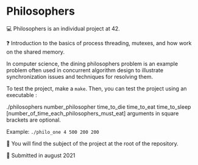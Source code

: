 # Philosophers

:computer: Philosophers is an individual project at 42.

:question: Introduction to the basics of process threading, mutexes, and how work on the shared memory.

In computer science, the dining philosophers problem is an example problem often used in concurrent algorithm design to illustrate synchronization issues and techniques for resolving them.

To test the project, make a ```make```. Then, you can test the project using an executable : 

./philosophers number_philosopher time_to_die time_to_eat time_to_sleep [number_of_time_each_philosophers_must_eat] arguments in square brackets are optional.

Example: ```./philo_one 4 500 200 200``` 

:page_with_curl: You will find the subject of the project at the root of the repository.

:calendar: Submitted in august 2021
